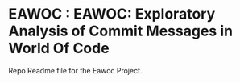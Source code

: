 # EAWOC : EAWOC: Exploratory Analysis of Commit Messages in World Of Code

Repo Readme file for the Eawoc Project. 
